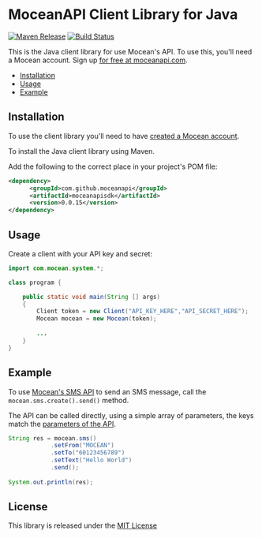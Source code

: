 MoceanAPI Client Library for Java 
============================
[![Maven Release](https://maven-badges.herokuapp.com/maven-central/com.github.moceanapi/moceanapisdk/badge.svg)](https://maven-badges.herokuapp.com/maven-central/com.github.moceanapi/moceanapisdk)
[![Build Status](https://travis-ci.org/MoceanAPI/mocean-sdk-java.svg?branch=master)](https://travis-ci.org/MoceanAPI/mocean-sdk-java)

This is the Java client library for use Mocean's API. To use this, you'll need a Mocean account. Sign up [for free at 
moceanapi.com][signup].

 * [Installation](#installation)
 * [Usage](#usage)
 * [Example](#example)

## Installation

To use the client library you'll need to have [created a Mocean account][signup]. 

To install the Java client library using Maven.

Add the following to the correct place in your project's POM file:
```xml
<dependency>
      <groupId>com.github.moceanapi</groupId>
      <artifactId>moceanapisdk</artifactId>
      <version>0.0.15</version>
</dependency>
```

## Usage

Create a client with your API key and secret:

```java
import com.mocean.system.*;

class program {

    public static void main(String [] args)
    {
        Client token = new Client("API_KEY_HERE","API_SECRET_HERE");
        Mocean mocean = new Mocean(token);
        
        ...
    }
}
```

## Example

To use [Mocean's SMS API][doc_sms] to send an SMS message, call the `mocean.sms.create().send()` method.

The API can be called directly, using a simple array of parameters, the keys match the [parameters of the API][doc_sms].

```java
String res = mocean.sms()
            .setFrom("MOCEAN")
            .setTo("60123456789")
            .setText("Hello World")
            .send();
            
System.out.println(res);
```

License
-------

This library is released under the [MIT License][license]

[signup]: https://dashboard.moceanapi.com/register?medium=github&campaign=sdk-java
[doc_sms]: https://docs.moceanapi.com/?java#send-sms
[doc_inbound]: https://docs.moceanapi.com/?java#receive-sms
[doc_verify]: https://docs.moceanapi.com/?java#overview-3
[license]: LICENSE.txt
